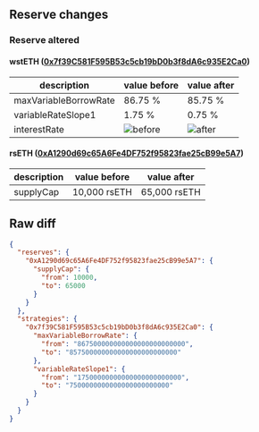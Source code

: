 ## Reserve changes

### Reserve altered

#### wstETH ([0x7f39C581F595B53c5cb19bD0b3f8dA6c935E2Ca0](https://etherscan.io/address/0x7f39C581F595B53c5cb19bD0b3f8dA6c935E2Ca0))

| description | value before | value after |
| --- | --- | --- |
| maxVariableBorrowRate | 86.75 % | 85.75 % |
| variableRateSlope1 | 1.75 % | 0.75 % |
| interestRate | ![before](https://dash.onaave.com/api/static?variableRateSlope1=17500000000000000000000000&variableRateSlope2=850000000000000000000000000&optimalUsageRatio=900000000000000000000000000&baseVariableBorrowRate=0&maxVariableBorrowRate=867500000000000000000000000) | ![after](https://dash.onaave.com/api/static?variableRateSlope1=7500000000000000000000000&variableRateSlope2=850000000000000000000000000&optimalUsageRatio=900000000000000000000000000&baseVariableBorrowRate=0&maxVariableBorrowRate=857500000000000000000000000) |

#### rsETH ([0xA1290d69c65A6Fe4DF752f95823fae25cB99e5A7](https://etherscan.io/address/0xA1290d69c65A6Fe4DF752f95823fae25cB99e5A7))

| description | value before | value after |
| --- | --- | --- |
| supplyCap | 10,000 rsETH | 65,000 rsETH |


## Raw diff

```json
{
  "reserves": {
    "0xA1290d69c65A6Fe4DF752f95823fae25cB99e5A7": {
      "supplyCap": {
        "from": 10000,
        "to": 65000
      }
    }
  },
  "strategies": {
    "0x7f39C581F595B53c5cb19bD0b3f8dA6c935E2Ca0": {
      "maxVariableBorrowRate": {
        "from": "867500000000000000000000000",
        "to": "857500000000000000000000000"
      },
      "variableRateSlope1": {
        "from": "17500000000000000000000000",
        "to": "7500000000000000000000000"
      }
    }
  }
}
```